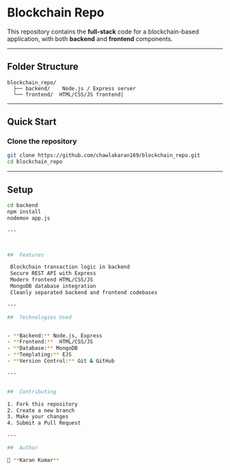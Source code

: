 #  Blockchain Repo

This repository contains the **full-stack** code for a blockchain-based application, with both **backend** and **frontend** components.

---

##  Folder Structure

```
blockchain_repo/
  ├── backend/    Node.js / Express server
  └── frontend/  HTML/CSS/JS frontend|

```

---

##  Quick Start

### Clone the repository

```bash
git clone https://github.com/chawlakaran169/blockchain_repo.git
cd blockchain_repo
```

---

##  Setup

```bash
cd backend
npm install
nodemon app.js 

---



##  Features

 Blockchain transaction logic in backend  
 Secure REST API with Express  
 Modern frontend HTML/CSS/JS
 MongoDB database integration  
 Cleanly separated backend and frontend codebases  

---

##  Technologies Used


- **Backend:** Node.js, Express
- **Frontend:**  HTML/CSS/JS 
- **Database:** MongoDB
- **Templating:** EJS
- **Version Control:** Git & GitHub

---


##  Contributing

1. Fork this repository
2. Create a new branch
3. Make your changes
4. Submit a Pull Request

---

##  Author

👤 **Karan Kumar**  




